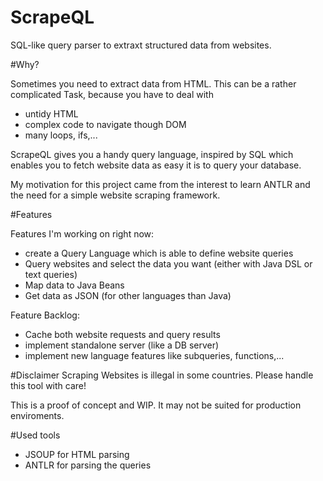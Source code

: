 # ScrapeQL
SQL-like query parser to extraxt structured data from websites.

#Why?

Sometimes you need to extract data from HTML. This can be a rather complicated Task, because you have to deal with
 - untidy HTML
 - complex code to navigate though DOM
 - many loops, ifs,...

ScrapeQL gives you a handy query language, inspired by SQL which enables you to fetch website data as easy it is to query your database.

My motivation for this project came from the interest to learn ANTLR and the need for a simple website scraping framework.

#Features

Features I'm working on right now:

 - create a Query Language which is able to define website queries
 - Query websites and select the data you want (either with Java DSL or text queries)
 - Map data to Java Beans
 - Get data as JSON (for other languages than Java)

Feature Backlog:

 - Cache both website requests and query results
 - implement standalone server (like a DB server)
 - implement new language features like subqueries, functions,...

#Disclaimer
Scraping Websites is illegal in some countries. Please handle this tool with care!

This is a proof of concept and WIP. It may not be suited for production enviroments.

#Used tools

 - JSOUP for HTML parsing
 - ANTLR for parsing the queries
